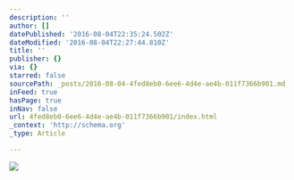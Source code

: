 ```yaml
---
description: ''
author: []
datePublished: '2016-08-04T22:35:24.502Z'
dateModified: '2016-08-04T22:27:44.810Z'
title: ''
publisher: {}
via: {}
starred: false
sourcePath: _posts/2016-08-04-4fed8eb0-6ee6-4d4e-ae4b-011f7366b901.md
inFeed: true
hasPage: true
inNav: false
url: 4fed8eb0-6ee6-4d4e-ae4b-011f7366b901/index.html
_context: 'http://schema.org'
_type: Article

---
```

![](https://the-grid-user-content.s3-us-west-2.amazonaws.com/973762b8-590b-40fd-b12f-a5d7e4ea9b29.jpg)